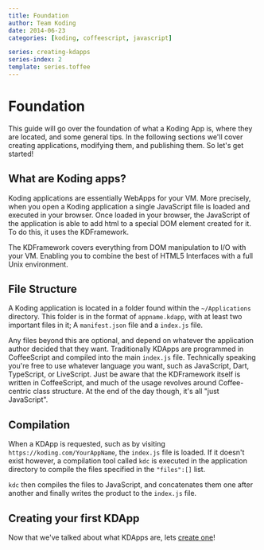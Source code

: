 ```yaml
---
title: Foundation
author: Team Koding
date: 2014-06-23
categories: [koding, coffeescript, javascript]

series: creating-kdapps
series-index: 2
template: series.toffee
---
```




# Foundation

This guide will go over the foundation of what a Koding App is, where they are
located, and some general tips. In the following sections we'll cover creating
applications, modifying them, and publishing them. So let's get started!

## What are Koding apps?

Koding applications are essentially WebApps for your VM. More precisely, when
you open a Koding application a single JavaScript file is loaded and executed in
your browser. Once loaded in your browser, the JavaScript of the application is
able to add html to a special DOM element created for it. To do this, it uses
the KDFramework.

The KDFramework covers everything from DOM manipulation to I/O with your VM.
Enabling you to combine the best of HTML5 Interfaces with a full Unix
environment.

## File Structure

A Koding application is located in a folder found within the `~/Applications` 
directory. This folder is in the format of `appname.kdapp`, with at least two 
important files in it; A `manifest.json` file and a `index.js` file.

Any files beyond this are optional, and depend on whatever the application
author decided that they want. Traditionally KDApps are programmed in
CoffeeScript and compiled into the main `index.js` file. Technically speaking
you're free to use whatever language you want, such as JavaScript, Dart,
TypeScript, or LiveScript. Just be aware that the KDFramework itself is written
in CoffeeScript, and much of the usage revolves around Coffee-centric class
structure. At the end of the day though, it's all "just JavaScript".

## Compilation

When a KDApp is requested, such as by visiting 
`https://koding.com/YourAppName`, the `index.js` file is loaded. If it doesn't 
exist however, a compilation tool called `kdc` is executed in the application 
directory to compile the files specified in the `"files":[]` list.

`kdc` then compiles the files to JavaScript, and concatenates them one after
another and finally writes the product to the `index.js` file.

## Creating your first KDApp

Now that we've talked about what KDApps are, lets [create one][1]!


[1]: ./02-hello.md
